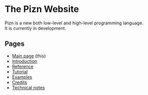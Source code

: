 # The Pizn Website
Pizn is a new both low-level and high-level programming language.  
It is currently in development.

## Pages
* [Main page](index.md) (this)
* [Introduction](introduction.md)
* [Reference](reference.md)
* [Tutorial](tutorial.md)
* [Examples](examples.md)
* [Credits](credits.md)
* [Technical notes](technical.md)
